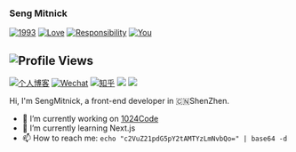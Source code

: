 ### Seng Mitnick

[![1993](https://forthebadge.com/images/badges/ages-18.svg)](https://forthebadge.com)
[![Love](https://forthebadge.com/images/badges/built-with-love.svg)](https://forthebadge.com)
[![Responsibility](https://forthebadge.com/images/badges/powered-by-responsibility.svg)](https://forthebadge.com)
[![You](https://forthebadge.com/images/badges/for-you.svg)](https://forthebadge.com)


![Profile Views](https://komarev.com/ghpvc/?username=sengmitnick)
---

[![个人博客](https://img.shields.io/badge/-Seng%20Mitnick-9cf?logoColor=white&label=%E4%B8%AA%E4%BA%BA%E5%8D%9A%E5%AE%A2)](https://sengmitnick.com/)
[![Wechat](https://img.shields.io/badge/-%E5%A4%A7%E8%83%9C%E5%92%8C%E4%BB%96%E7%9A%84%E6%9C%8B%E5%8F%8B%E4%BB%AC-07c160?logo=wechat&logoColor=white&label=%E5%85%AC%E4%BC%97%E5%8F%B7)](https://open.weixin.qq.com/qr/code?username=smk17_shop)
[![知乎](https://img.shields.io/badge/%E7%9F%A5%E4%B9%8E-%E6%88%91%E6%98%AF%E5%B0%8F%E8%83%9C%E5%91%80-1e80ff?logo=bytedance)](https://www.zhihu.com/people/smk17)
[![](https://img.shields.io/github/stars/sengmitnick?affiliations=OWNER%2CCOLLABORATOR%2CORGANIZATION_MEMBER&style=social)]()
[![](https://img.shields.io/github/followers/sengmitnick?style=social)]()

Hi, I'm SengMitnick, a front-end developer in 🇨🇳ShenZhen.
- 🔭 I’m currently working on [1024Code](https://1024code.com/)
- 🌱 I’m currently learning Next.js
- 📫 How to reach me: `echo "c2VuZ21pdG5pY2tAMTYzLmNvbQo=" | base64 -d`
